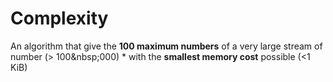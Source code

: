 # Complexity
An algorithm that give the **100 maximum numbers** of a very large stream of number (> 100&amp;nbsp;000) *   with the **smallest memory cost** possible (&lt;1 KiB)
